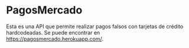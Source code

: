 # PagosMercado

Esta es una API que permite realizar pagos falsos con tarjetas de crédito hardcodeadas.
Se puede encontrar en https://pagosmercado.herokuapp.com/.